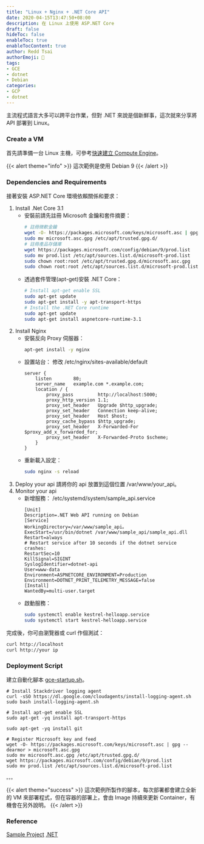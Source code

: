 ```yaml
---
title: "Linux + Nginx + .NET Core API"
date: 2020-04-15T13:47:50+08:00
description: 在 Linux 上使用 ASP.NET Core
draft: false
hideToc: false
enableToc: true
enableTocContent: true
author: Redd Tsai
authorEmoji: 🐔
tags:
- GCE
- dotnet
- Debian
categories:
- GCP
- dotnet
---
```


主流程式語言大多可以跨平台作業，但對 .NET 來說是個新鮮事，這次就來分享將 API 部署到 Linux。

### Create a VM

首先請準備一台 Linux 主機，可參考[快速建立 Compute Engine](https://reddtsai.github.io/zh/posts/gcp_computeengine/)。

{{< alert theme="info" >}}
這次範例是使用 Debian 9 
{{< /alert >}}

### Dependencies and Requirements

接著安裝 ASP.NET Core 環境依賴關係和要求：
1. Install .Net Core 3.1
    - 安裝前請先註冊 Microsoft 金鑰和套件摘要：
        ``` bash
        # 註冊微軟金鑰
        wget -O- https://packages.microsoft.com/keys/microsoft.asc | gpg --dearmor > microsoft.asc.gpg
        sudo mv microsoft.asc.gpg /etc/apt/trusted.gpg.d/
        # 註冊產品存儲庫
        wget https://packages.microsoft.com/config/debian/9/prod.list
        sudo mv prod.list /etc/apt/sources.list.d/microsoft-prod.list
        sudo chown root:root /etc/apt/trusted.gpg.d/microsoft.asc.gpg
        sudo chown root:root /etc/apt/sources.list.d/microsoft-prod.list
        ```
    - 透過套件管理(apt-get)安裝 .NET Core：
        ``` bash
        # Install apt-get enable SSL
        sudo apt-get update
        sudo apt-get install -y apt-transport-https
        # Install the .NET Core runtime
        sudo apt-get update
        sudo apt-get install aspnetcore-runtime-3.1
        ```
2. Install Nginx
    - 安裝反向 Proxy 伺服器：
        ``` bash
        apt-get install -y nginx
        ```
    - 設置站台：
        修改 /etc/nginx/sites-available/default
        ``` text
        server {
            listen        80;
            server_name   example.com *.example.com;
            location / {
                proxy_pass         http://localhost:5000;
                proxy_http_version 1.1;
                proxy_set_header   Upgrade $http_upgrade;
                proxy_set_header   Connection keep-alive;
                proxy_set_header   Host $host;
                proxy_cache_bypass $http_upgrade;
                proxy_set_header   X-Forwarded-For $proxy_add_x_forwarded_for;
                proxy_set_header   X-Forwarded-Proto $scheme;
            }
        }
        ```
    - 重新載入設定：
        ``` bash
        sudo nginx -s reload
        ```
3. Deploy your api
    請將你的 api 放置到這個位置 /var/www/your_api。
4. Monitor your api
    - 新增服務：
        /etc/systemd/system/sample_api.service
        ``` text
        [Unit]
        Description=.NET Web API running on Debian
        [Service]
        WorkingDirectory=/var/www/sample_api。
        ExecStart=/usr/bin/dotnet /var/www/sample_api/sample_api.dll
        Restart=always
        # Restart service after 10 seconds if the dotnet service crashes:
        RestartSec=10
        KillSignal=SIGINT
        SyslogIdentifier=dotnet-api
        User=www-data
        Environment=ASPNETCORE_ENVIRONMENT=Production
        Environment=DOTNET_PRINT_TELEMETRY_MESSAGE=false
        [Install]
        WantedBy=multi-user.target
        ```
    - 啟動服務：
        ``` bash
        sudo systemctl enable kestrel-helloapp.service
        sudo systemctl start kestrel-helloapp.service
        ```


完成後，你可由瀏覽器或 curl 作個測試：
``` bash
curl http://localhost
curl http://your ip
```

### Deployment Script

建立自動化腳本 [gce-startup.sh](https://github.com/reddtsai/dotnetLotteryAPI/blob/master/gce-startup.sh)。
``` shell
# Install Stackdriver logging agent
curl -sSO https://dl.google.com/cloudagents/install-logging-agent.sh
sudo bash install-logging-agent.sh

# Install apt-get enable SSL
sudo apt-get -yq install apt-transport-https

sudo apt-get -yq install git

# Register Microsoft key and feed
wget -O- https://packages.microsoft.com/keys/microsoft.asc | gpg --dearmor > microsoft.asc.gpg
sudo mv microsoft.asc.gpg /etc/apt/trusted.gpg.d/
wget https://packages.microsoft.com/config/debian/9/prod.list
sudo mv prod.list /etc/apt/sources.list.d/microsoft-prod.list

。。。
```

{{< alert theme="success" >}}
這次範例所製作的腳本，每次部署都會建立全新的 VM 來部署程式，但在容器的部署上，會由 Image 持續來更新 Container，有機會在另外說明。
{{< /alert >}}

### Reference

[Sample Project](https://github.com/reddtsai/dotnetLotteryAPI)
[.NET](https://docs.microsoft.com/zh-tw/aspnet/core/host-and-deploy/linux-nginx?view=aspnetcore-3.1#https-configuration)